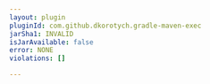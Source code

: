 ```yaml
---
layout: plugin
pluginId: com.github.dkorotych.gradle-maven-exec
jarSha1: INVALID
isJarAvailable: false
error: NONE
violations: []

---
```

